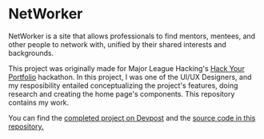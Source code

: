 # NetWorker
NetWorker is a site that allows professionals to find mentors, mentees, and other people to network with, unified by their shared interests and backgrounds.

This project was originally made for Major League Hacking's [Hack Your Portfolio](https://hack-your-portfolio-21557.devpost.com/) hackathon. In this project, I was one of the UI/UX Designers, and my resposibility entailed conceptualizing the project's features, doing research and creating the home page's components. This repository contains my work.

You can find the [completed project on Devpost](https://devpost.com/software/networker-i4qzdg) and the [source code in this repository.](https://github.com/amaciasmar/Networker)
